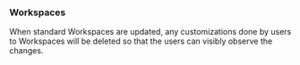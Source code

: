 ### Workspaces

When standard Workspaces are updated, any customizations done by users to Workspaces will be deleted so that the users can visibly observe the changes.